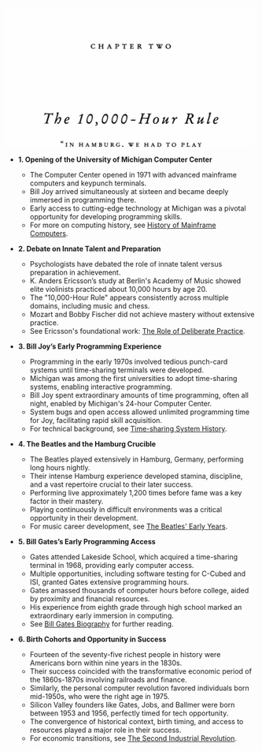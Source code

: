 ![outliers-ch02-10k-hour-rule](outliers-ch02-10k-hour-rule.best.png)

- **1. Opening of the University of Michigan Computer Center**
  - The Computer Center opened in 1971 with advanced mainframe computers and keypunch terminals.
  - Bill Joy arrived simultaneously at sixteen and became deeply immersed in programming there.
  - Early access to cutting-edge technology at Michigan was a pivotal opportunity for developing programming skills.
  - For more on computing history, see [History of Mainframe Computers](https://en.wikipedia.org/wiki/Mainframe_computer).

- **2. Debate on Innate Talent and Preparation**
  - Psychologists have debated the role of innate talent versus preparation in achievement.
  - K. Anders Ericsson’s study at Berlin's Academy of Music showed elite violinists practiced about 10,000 hours by age 20.
  - The "10,000-Hour Rule" appears consistently across multiple domains, including music and chess.
  - Mozart and Bobby Fischer did not achieve mastery without extensive practice.
  - See Ericsson's foundational work: [The Role of Deliberate Practice](https://doi.org/10.1037/h0055862).

- **3. Bill Joy’s Early Programming Experience**
  - Programming in the early 1970s involved tedious punch-card systems until time-sharing terminals were developed.
  - Michigan was among the first universities to adopt time-sharing systems, enabling interactive programming.
  - Bill Joy spent extraordinary amounts of time programming, often all night, enabled by Michigan's 24-hour Computer Center.
  - System bugs and open access allowed unlimited programming time for Joy, facilitating rapid skill acquisition.
  - For technical background, see [Time-sharing System History](https://en.wikipedia.org/wiki/Time-sharing).

- **4. The Beatles and the Hamburg Crucible**
  - The Beatles played extensively in Hamburg, Germany, performing long hours nightly.
  - Their intense Hamburg experience developed stamina, discipline, and a vast repertoire crucial to their later success.
  - Performing live approximately 1,200 times before fame was a key factor in their mastery.
  - Playing continuously in difficult environments was a critical opportunity in their development.
  - For music career development, see [The Beatles' Early Years](https://www.beatlesbible.com/).

- **5. Bill Gates’s Early Programming Access**
  - Gates attended Lakeside School, which acquired a time-sharing terminal in 1968, providing early computer access.
  - Multiple opportunities, including software testing for C-Cubed and ISI, granted Gates extensive programming hours.
  - Gates amassed thousands of computer hours before college, aided by proximity and financial resources.
  - His experience from eighth grade through high school marked an extraordinary early immersion in computing.
  - See [Bill Gates Biography](https://www.biography.com/inventor/bill-gates) for further reading.

- **6. Birth Cohorts and Opportunity in Success**
  - Fourteen of the seventy-five richest people in history were Americans born within nine years in the 1830s.
  - Their success coincided with the transformative economic period of the 1860s-1870s involving railroads and finance.
  - Similarly, the personal computer revolution favored individuals born mid-1950s, who were the right age in 1975.
  - Silicon Valley founders like Gates, Jobs, and Ballmer were born between 1953 and 1956, perfectly timed for tech opportunity.
  - The convergence of historical context, birth timing, and access to resources played a major role in their success.
  - For economic transitions, see [The Second Industrial Revolution](https://www.britannica.com/event/Second-Industrial-Revolution).
